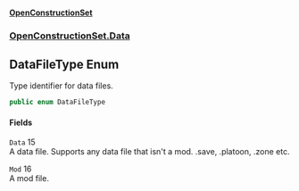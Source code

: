 #### [OpenConstructionSet](index.md 'index')
### [OpenConstructionSet.Data](index.md#OpenConstructionSet_Data 'OpenConstructionSet.Data')
## DataFileType Enum
Type identifier for data files.  
```csharp
public enum DataFileType

```
#### Fields
<a name='OpenConstructionSet_Data_DataFileType_Data'></a>
`Data` 15  
A data file. Supports any data file that isn't a mod. .save, .platoon, .zone etc.  
  
<a name='OpenConstructionSet_Data_DataFileType_Mod'></a>
`Mod` 16  
A mod file.  
  

